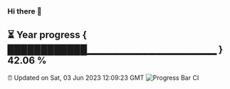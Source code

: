 ### Hi there 👋
⏳ Year progress { ████████████▁▁▁▁▁▁▁▁▁▁▁▁▁▁▁▁▁▁ } 42.06 %
---
⏰ Updated on Sat, 03 Jun 2023 12:09:23 GMT
![Progress Bar CI](https://github.com/Moyi321/Moyi321/workflows/Progress%20Bar%20CI/badge.svg)
